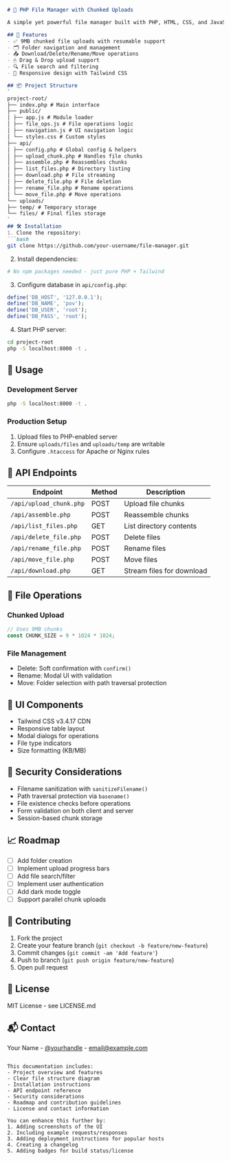 ```markdown
# 📁 PHP File Manager with Chunked Uploads

A simple yet powerful file manager built with PHP, HTML, CSS, and JavaScript featuring chunked uploads, file operations, and responsive UI.

## 🔧 Features
- ✅ 9MB chunked file uploads with resumable support
- 🗂 Folder navigation and management
- 📤 Download/Delete/Rename/Move operations
- 🖱 Drag & Drop upload support
- 🔍 File search and filtering
- 📱 Responsive design with Tailwind CSS

## 📦 Project Structure
`
project-root/
├── index.php # Main interface
├── public/
│ ├── app.js # Module loader
│ ├── file_ops.js # File operations logic
│ ├── navigation.js # UI navigation logic
│ └── styles.css # Custom styles
├── api/
│ ├── config.php # Global config & helpers
│ ├── upload_chunk.php # Handles file chunks
│ ├── assemble.php # Reassembles chunks
│ ├── list_files.php # Directory listing
│ ├── download.php # File streaming
│ ├── delete_file.php # File deletion
│ ├── rename_file.php # Rename operations
│ └── move_file.php # Move operations
└── uploads/
├── temp/ # Temporary storage
└── files/ # Final files storage
`
## 🛠️ Installation
1. Clone the repository:
```bash
git clone https://github.com/your-username/file-manager.git
```

2. Install dependencies:
```bash
# No npm packages needed - just pure PHP + Tailwind
```

3. Configure database in `api/config.php`:
```php
define('DB_HOST', '127.0.0.1');
define('DB_NAME', 'pov');
define('DB_USER', 'root');
define('DB_PASS', 'root');
```

4. Start PHP server:
```bash
cd project-root
php -S localhost:8000 -t .
```

## 🚀 Usage
### Development Server
```bash
php -S localhost:8000 -t .
```

### Production Setup
1. Upload files to PHP-enabled server
2. Ensure `uploads/files` and `uploads/temp` are writable
3. Configure `.htaccess` for Apache or Nginx rules

## 🧪 API Endpoints
| Endpoint          | Method | Description                  |
|------------------|--------|------------------------------|
| `/api/upload_chunk.php` | POST   | Upload file chunks           |
| `/api/assemble.php`     | POST   | Reassemble chunks            |
| `/api/list_files.php`   | GET    | List directory contents      |
| `/api/delete_file.php`  | POST   | Delete files                 |
| `/api/rename_file.php`  | POST   | Rename files                 |
| `/api/move_file.php`    | POST   | Move files                   |
| `/api/download.php`     | GET    | Stream files for download    |

## 📝 File Operations
### Chunked Upload
```javascript
// Uses 9MB chunks
const CHUNK_SIZE = 9 * 1024 * 1024;
```

### File Management
- Delete: Soft confirmation with `confirm()`
- Rename: Modal UI with validation
- Move: Folder selection with path traversal protection

## 🎨 UI Components
- Tailwind CSS v3.4.17 CDN
- Responsive table layout
- Modal dialogs for operations
- File type indicators
- Size formatting (KB/MB)

## 🔐 Security Considerations
- Filename sanitization with `sanitizeFilename()`
- Path traversal protection via `basename()`
- File existence checks before operations
- Form validation on both client and server
- Session-based chunk storage

## 📈 Roadmap
- [ ] Add folder creation
- [ ] Implement upload progress bars
- [ ] Add file search/filter
- [ ] Implement user authentication
- [ ] Add dark mode toggle
- [ ] Support parallel chunk uploads

## 🤝 Contributing
1. Fork the project
2. Create your feature branch (`git checkout -b feature/new-feature`)
3. Commit changes (`git commit -am 'Add feature'`)
4. Push to branch (`git push origin feature/new-feature`)
5. Open pull request

## 📄 License
MIT License - see LICENSE.md

## 📬 Contact
Your Name - [@yourhandle](https://twitter.com/yourhandle) - email@example.com
```

This documentation includes:
- Project overview and features
- Clear file structure diagram
- Installation instructions
- API endpoint reference
- Security considerations
- Roadmap and contribution guidelines
- License and contact information

You can enhance this further by:
1. Adding screenshots of the UI
2. Including example requests/responses
3. Adding deployment instructions for popular hosts
4. Creating a changelog
5. Adding badges for build status/license
